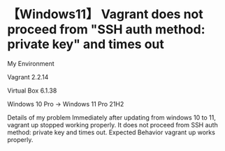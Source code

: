 
# 【Windows11】 Vagrant does not proceed from "SSH auth method: private key" and times out

My Environment

Vagrant 2.2.14

Virtual Box 6.1.38

Windows 10 Pro → Windows 11 Pro 21H2


Details of my problem
Immediately after updating from windows 10 to 11, vagrant up stopped working properly.
It does not proceed from SSH auth method: private key and times out.
Expected Behavior
vagrant up works properly.

        